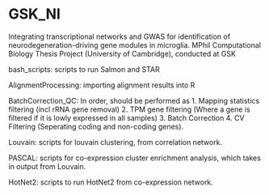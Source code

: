 # GSK_NI
Integrating transcriptional networks and GWAS for identification of neurodegeneration-driving gene modules in microglia.
MPhil Computational Biology Thesis Project (University of Cambridge), conducted at GSK

bash_scripts: scripts to run Salmon and STAR

AlignmentProcessing: importing alignment results into R

BatchCorrection_QC: In order, should be performed as 
                    1. Mapping statistics filtering (incl rRNA gene removal)
                    2. TPM gene filtering (Where a gene is filtered if it is lowly expressed in all samples)
                    3. Batch Correction
                    4. CV Filtering (Seperating coding and non-coding genes).

Louvain: scripts for louvain clustering, from correlation network. 

PASCAL: scripts for co-expression cluster enrichment analysis, which takes in output from Louvain. 

HotNet2: scripts to run HotNet2 from co-expression network. 
